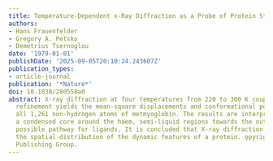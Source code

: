 ```yaml
---
title: Temperature-Dependent x-Ray Diffraction as a Probe of Protein Structural Dynamics
authors:
- Hans Frauenfelder
- Gregory A. Petsko
- Demetrius Tsernoglou
date: '1979-01-01'
publishDate: '2025-09-05T20:10:24.243607Z'
publication_types:
- article-journal
publication: '*Nature*'
doi: 10.1038/280558a0
abstract: X-ray diffraction at four temperatures from 220 to 300 K coupled with crystallographic
  refinement yields the mean-square displacements and conformational potentials of
  all 1,261 non-hydrogen atoms of metmyoglobin. The results are interpreted to indicate
  a condensed core around the haem, semi-liquid regions towards the outside and a
  possible pathway for ligands. It is concluded that X-ray diffraction can provide
  the spatial distribution of the dynamic features of a protein. o̧pyright 1979 Nature
  Publishing Group.
---
```

